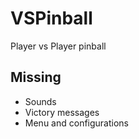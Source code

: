 # VSPinball
Player vs Player pinball

## Missing
 - Sounds
 - Victory messages
 - Menu and configurations